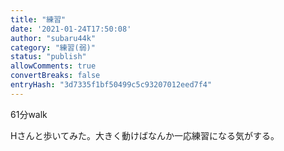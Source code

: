 ```yaml
---
title: "練習"
date: '2021-01-24T17:50:08'
author: "subaru44k"
category: "練習(弱)"
status: "publish"
allowComments: true
convertBreaks: false
entryHash: "3d7335f1bf50499c5c93207012eed7f4"
---
```

61分walk

Hさんと歩いてみた。大きく動けばなんか一応練習になる気がする。
